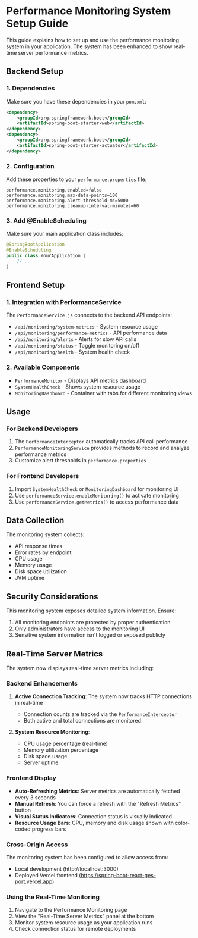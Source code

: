 # Performance Monitoring System Setup Guide

This guide explains how to set up and use the performance monitoring system in your application. The system has been enhanced to show real-time server performance metrics.

## Backend Setup

### 1. Dependencies

Make sure you have these dependencies in your `pom.xml`:

```xml
<dependency>
    <groupId>org.springframework.boot</groupId>
    <artifactId>spring-boot-starter-web</artifactId>
</dependency>
<dependency>
    <groupId>org.springframework.boot</groupId>
    <artifactId>spring-boot-starter-actuator</artifactId>
</dependency>
```

### 2. Configuration

Add these properties to your `performance.properties` file:

```properties
performance.monitoring.enabled=false
performance.monitoring.max-data-points=100
performance.monitoring.alert-threshold-ms=5000
performance.monitoring.cleanup-interval-minutes=60
```

### 3. Add @EnableScheduling

Make sure your main application class includes:

```java
@SpringBootApplication
@EnableScheduling
public class YourApplication {
    // ...
}
```

## Frontend Setup

### 1. Integration with PerformanceService

The `PerformanceService.js` connects to the backend API endpoints:

- `/api/monitoring/system-metrics` - System resource usage
- `/api/monitoring/performance-metrics` - API performance data
- `/api/monitoring/alerts` - Alerts for slow API calls
- `/api/monitoring/status` - Toggle monitoring on/off
- `/api/monitoring/health` - System health check

### 2. Available Components

- `PerformanceMonitor` - Displays API metrics dashboard
- `SystemHealthCheck` - Shows system resource usage
- `MonitoringDashboard` - Container with tabs for different monitoring views

## Usage

### For Backend Developers

1. The `PerformanceInterceptor` automatically tracks API call performance
2. `PerformanceMonitoringService` provides methods to record and analyze performance metrics
3. Customize alert thresholds in `performance.properties`

### For Frontend Developers

1. Import `SystemHealthCheck` or `MonitoringDashboard` for monitoring UI
2. Use `performanceService.enableMonitoring()` to activate monitoring
3. Use `performanceService.getMetrics()` to access performance data

## Data Collection

The monitoring system collects:

- API response times
- Error rates by endpoint
- CPU usage
- Memory usage
- Disk space utilization
- JVM uptime

## Security Considerations

This monitoring system exposes detailed system information. Ensure:

1. All monitoring endpoints are protected by proper authentication
2. Only administrators have access to the monitoring UI
3. Sensitive system information isn't logged or exposed publicly

## Real-Time Server Metrics

The system now displays real-time server metrics including:

### Backend Enhancements

1. **Active Connection Tracking**: The system now tracks HTTP connections in real-time
   - Connection counts are tracked via the `PerformanceInterceptor` 
   - Both active and total connections are monitored

2. **System Resource Monitoring**:
   - CPU usage percentage (real-time)
   - Memory utilization percentage
   - Disk space usage
   - Server uptime

### Frontend Display

- **Auto-Refreshing Metrics**: Server metrics are automatically fetched every 3 seconds
- **Manual Refresh**: You can force a refresh with the "Refresh Metrics" button
- **Visual Status Indicators**: Connection status is visually indicated
- **Resource Usage Bars**: CPU, memory and disk usage shown with color-coded progress bars

### Cross-Origin Access

The monitoring system has been configured to allow access from:
- Local development (http://localhost:3000)
- Deployed Vercel frontend (https://spring-boot-react-ges-port.vercel.app)

### Using the Real-Time Monitoring

1. Navigate to the Performance Monitoring page
2. View the "Real-Time Server Metrics" panel at the bottom
3. Monitor system resource usage as your application runs
4. Check connection status for remote deployments
